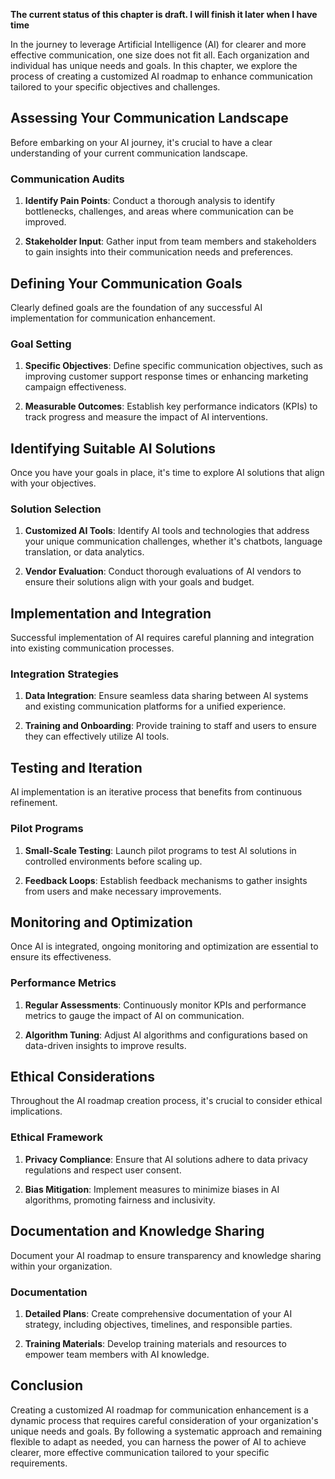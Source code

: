 **The current status of this chapter is draft. I will finish it later when I have time**

In the journey to leverage Artificial Intelligence (AI) for clearer and more effective communication, one size does not fit all. Each organization and individual has unique needs and goals. In this chapter, we explore the process of creating a customized AI roadmap to enhance communication tailored to your specific objectives and challenges.

Assessing Your Communication Landscape
--------------------------------------

Before embarking on your AI journey, it's crucial to have a clear understanding of your current communication landscape.

### Communication Audits

1. **Identify Pain Points**: Conduct a thorough analysis to identify bottlenecks, challenges, and areas where communication can be improved.

2. **Stakeholder Input**: Gather input from team members and stakeholders to gain insights into their communication needs and preferences.

Defining Your Communication Goals
---------------------------------

Clearly defined goals are the foundation of any successful AI implementation for communication enhancement.

### Goal Setting

1. **Specific Objectives**: Define specific communication objectives, such as improving customer support response times or enhancing marketing campaign effectiveness.

2. **Measurable Outcomes**: Establish key performance indicators (KPIs) to track progress and measure the impact of AI interventions.

Identifying Suitable AI Solutions
---------------------------------

Once you have your goals in place, it's time to explore AI solutions that align with your objectives.

### Solution Selection

1. **Customized AI Tools**: Identify AI tools and technologies that address your unique communication challenges, whether it's chatbots, language translation, or data analytics.

2. **Vendor Evaluation**: Conduct thorough evaluations of AI vendors to ensure their solutions align with your goals and budget.

Implementation and Integration
------------------------------

Successful implementation of AI requires careful planning and integration into existing communication processes.

### Integration Strategies

1. **Data Integration**: Ensure seamless data sharing between AI systems and existing communication platforms for a unified experience.

2. **Training and Onboarding**: Provide training to staff and users to ensure they can effectively utilize AI tools.

Testing and Iteration
---------------------

AI implementation is an iterative process that benefits from continuous refinement.

### Pilot Programs

1. **Small-Scale Testing**: Launch pilot programs to test AI solutions in controlled environments before scaling up.

2. **Feedback Loops**: Establish feedback mechanisms to gather insights from users and make necessary improvements.

Monitoring and Optimization
---------------------------

Once AI is integrated, ongoing monitoring and optimization are essential to ensure its effectiveness.

### Performance Metrics

1. **Regular Assessments**: Continuously monitor KPIs and performance metrics to gauge the impact of AI on communication.

2. **Algorithm Tuning**: Adjust AI algorithms and configurations based on data-driven insights to improve results.

Ethical Considerations
----------------------

Throughout the AI roadmap creation process, it's crucial to consider ethical implications.

### Ethical Framework

1. **Privacy Compliance**: Ensure that AI solutions adhere to data privacy regulations and respect user consent.

2. **Bias Mitigation**: Implement measures to minimize biases in AI algorithms, promoting fairness and inclusivity.

Documentation and Knowledge Sharing
-----------------------------------

Document your AI roadmap to ensure transparency and knowledge sharing within your organization.

### Documentation

1. **Detailed Plans**: Create comprehensive documentation of your AI strategy, including objectives, timelines, and responsible parties.

2. **Training Materials**: Develop training materials and resources to empower team members with AI knowledge.

Conclusion
----------

Creating a customized AI roadmap for communication enhancement is a dynamic process that requires careful consideration of your organization's unique needs and goals. By following a systematic approach and remaining flexible to adapt as needed, you can harness the power of AI to achieve clearer, more effective communication tailored to your specific requirements.
